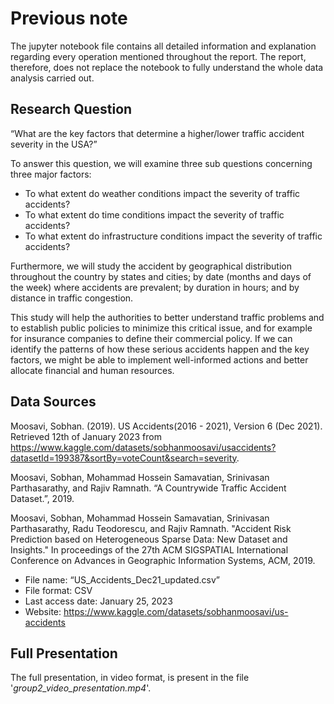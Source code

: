 # **Previous note**

The jupyter notebook file contains all detailed information and explanation regarding every operation mentioned throughout the report. The report, therefore, does not replace the notebook to fully understand the whole data analysis carried out.


## **Research Question**

“What are the key factors that determine a higher/lower traffic accident severity in the USA?” 

To answer this question, we will examine three sub questions concerning three major factors:

* To what extent do weather conditions impact the severity of traffic accidents?
* To what extent do time conditions impact the severity of traffic accidents?
* To what extent do infrastructure conditions impact the severity of traffic accidents?

Furthermore, we will study the accident by geographical distribution throughout the country by states and cities; by date (months and days of the week) where accidents are prevalent; by duration in hours; and by distance in traffic congestion.

This study will help the authorities to better understand traffic problems and to establish public policies to minimize this critical issue, and for example for insurance companies to define their commercial policy. If we can identify the patterns of how these serious accidents happen and the key factors, we might be 
able to implement well-informed actions and better allocate financial and human resources. 


## **Data Sources**

Moosavi, Sobhan. (2019). US Accidents(2016 - 2021), Version 6 (Dec 2021). Retrieved 12th of January 2023 from https://www.kaggle.com/datasets/sobhanmoosavi/usaccidents?datasetId=199387&sortBy=voteCount&search=severity.

Moosavi, Sobhan, Mohammad Hossein Samavatian, Srinivasan Parthasarathy, and Rajiv Ramnath. “A Countrywide Traffic Accident Dataset.”, 2019.

Moosavi, Sobhan, Mohammad Hossein Samavatian, Srinivasan Parthasarathy, Radu Teodorescu, and Rajiv Ramnath. "Accident Risk Prediction based on Heterogeneous Sparse Data: New Dataset and Insights." In proceedings of the 27th ACM SIGSPATIAL International Conference on Advances in Geographic 
Information Systems, ACM, 2019. 

* File name: “US_Accidents_Dec21_updated.csv” 
* File format: CSV 
* Last access date: January 25, 2023 
* Website: https://www.kaggle.com/datasets/sobhanmoosavi/us-accidents


## **Full Presentation**

The full presentation, in video format, is present in the file '*group2_video_presentation.mp4*'.
